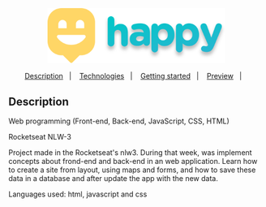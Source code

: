 <p align="center">
  <img src="./happy/public/images/logo-readme.svg" width=350px />
</p>

<p align="center">
    <a href="#-description">Description</a>&nbsp;&nbsp;&nbsp;|&nbsp;&nbsp;&nbsp;
    <a href="#-technologies">Technologies</a>&nbsp;&nbsp;&nbsp;|&nbsp;&nbsp;&nbsp;
    <a href="#-getting-started">Getting started</a>&nbsp;&nbsp;&nbsp;|&nbsp;&nbsp;&nbsp;
    <a href="#-preview">Preview</a>&nbsp;&nbsp;&nbsp;|&nbsp;&nbsp;&nbsp;
</p>

## Description

Web programming (Front-end, Back-end, JavaScript, CSS, HTML)

Rocketseat NLW-3

Project made in the Rocketseat's nlw3.
During that week, was implement concepts about frond-end and back-end in an web application. 
Learn how to create a site from layout, using maps and forms, and how to save these data in 
a database and after update the app with the new data.

Languages used:
html, javascript and css
